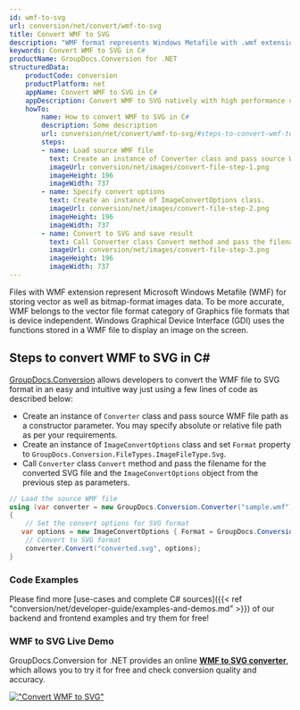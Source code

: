 ```yaml
---
id: wmf-to-svg
url: conversion/net/convert/wmf-to-svg
title: Convert WMF to SVG
description: "WMF format represents Windows Metafile with .wmf extension. Learn how to convert WMF to SVG file programmatically in C# language using GroupDocs.Conversion for .NET library."
keywords: Convert WMF to SVG in C#
productName: GroupDocs.Conversion for .NET
structuredData:
    productCode: conversion
    productPlatform: net
    appName: Convert WMF to SVG in C#
    appDescription: Convert WMF to SVG natively with high performance using C# language and server side GroupDocs.Conversion for .NET APIs, without the use of any software like Microsoft or Open Office.
    howTo:
        name: How to convert WMF to SVG in C# 
        description: Some description
        url: conversion/net/convert/wmf-to-svg/#steps-to-convert-wmf-to-svg-in-c
        steps:
        - name: Load source WMF file 
          text: Create an instance of Converter class and pass source WMF file path as a constructor parameter. You may specify absolute or relative file path as per your requirements. 
          imageUrl: conversion/net/images/convert-file-step-1.png
          imageHeight: 196
          imageWidth: 737
        - name: Specify convert options 
          text: Create an instance of ImageConvertOptions class.
          imageUrl: conversion/net/images/convert-file-step-2.png
          imageHeight: 196
          imageWidth: 737
        - name: Convert to SVG and save result 
          text: Call Converter class Convert method and pass the filename for the converted HTML file and the ImageConvertOptions object from the previous step as parameters.
          imageUrl: conversion/net/images/convert-file-step-3.png
          imageHeight: 196
          imageWidth: 737
---
```


Files with WMF extension represent Microsoft Windows Metafile (WMF) for storing vector as well as bitmap-format images data. To be more accurate, WMF belongs to the vector file format category of Graphics file formats that is device independent. Windows Graphical Device Interface (GDI) uses the functions stored in a WMF file to display an image on the screen.

## Steps to convert WMF to SVG in C#

[GroupDocs.Conversion](https://products.groupdocs.com/conversion/net) allows developers to convert the WMF file to SVG format in an easy and intuitive way just using a few lines of code as described below:

* Create an instance of `Converter` class and pass source WMF file path as a constructor parameter. You may specify absolute or relative file path as per your requirements. 
* Create an instance of `ImageConvertOptions` class and set `Format` property to `GroupDocs.Conversion.FileTypes.ImageFileType.Svg`.
* Call `Converter` class `Convert` method and pass the filename for the converted SVG file and the `ImageConvertOptions` object from the previous step as parameters.

```csharp
// Load the source WMF file
using (var converter = new GroupDocs.Conversion.Converter("sample.wmf"))
{
    // Set the convert options for SVG format
   var options = new ImageConvertOptions { Format = GroupDocs.Conversion.FileTypes.ImageFileType.Svg };
    // Convert to SVG format
    converter.Convert("converted.svg", options);
}
```

### Code Examples

Please find more [use-cases and complete C# sources]({{< ref "conversion/net/developer-guide/examples-and-demos.md" >}}) of our backend and frontend examples and try them for free!

### WMF to SVG Live Demo

GroupDocs.Conversion for .NET provides an online [**WMF to SVG converter**](https://products.groupdocs.app/conversion/wmf-to-svg), which allows you to try it for free and check conversion quality and accuracy.

[!["Convert WMF to SVG"](conversion/net/images/convert-to-svg/convert-wmf-to-svg.png)](https://products.groupdocs.app/conversion/wmf-to-svg)